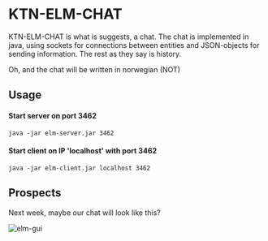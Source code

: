KTN-ELM-CHAT
===========

KTN-ELM-CHAT is what is suggests, a chat. The chat is implemented in java, using sockets for connections between entities and JSON-objects for sending information. The rest as they say is history.

Oh, and the chat will be written in norwegian (NOT)

## Usage

#### Start server on port 3462
```
java -jar elm-server.jar 3462
```


#### Start client on IP 'localhost' with port 3462
```
java -jar elm-client.jar localhost 3462
```

## Prospects

Next week, maybe our chat will look like this?

![elm-gui](https://raw.github.com/larseen/KTN-ELM-CHAT/master/documentation/resources/elm-gui.png "ELM GUI")
